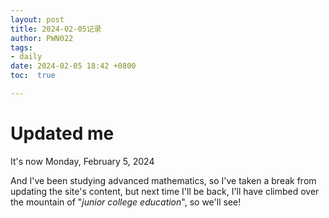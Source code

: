 ```yaml
---
layout: post
title: 2024-02-05记录
author: PWN022
tags:
- daily
date: 2024-02-05 18:42 +0800
toc:  true

---
```


# Updated me

It's now Monday, February 5, 2024

And I've been studying advanced mathematics, so I've taken a break from updating the site's content, but next time I'll be back, I'll have climbed over the mountain of "*junior college education*", so we'll see!
